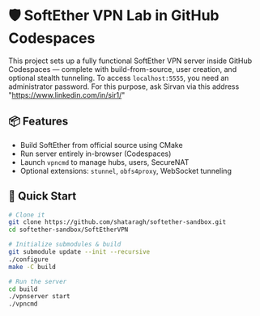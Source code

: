 # 🛡️ SoftEther VPN Lab in GitHub Codespaces

This project sets up a fully functional SoftEther VPN server inside GitHub Codespaces — complete with build-from-source, user creation, and optional stealth tunneling. To access `localhost:5555`, you need an administrator password. For this purpose, ask Sirvan via this address "https://www.linkedin.com/in/sir1/"

## 📦 Features

- Build SoftEther from official source using CMake
- Run server entirely in-browser (Codespaces)
- Launch `vpncmd` to manage hubs, users, SecureNAT
- Optional extensions: `stunnel`, `obfs4proxy`, WebSocket tunneling

## 🧰 Quick Start

```bash
# Clone it
git clone https://github.com/shataragh/softether-sandbox.git
cd softether-sandbox/SoftEtherVPN

# Initialize submodules & build
git submodule update --init --recursive
./configure
make -C build

# Run the server
cd build
./vpnserver start
./vpncmd
